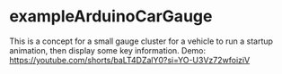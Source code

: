 # exampleArduinoCarGauge
This is a concept for a small gauge cluster for a vehicle to run a startup animation, then display some key information.
Demo: https://youtube.com/shorts/baLT4DZalY0?si=YO-U3Vz72wfoiziV 
